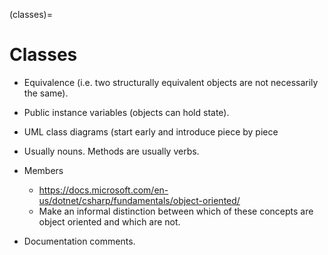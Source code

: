 (classes)=
# Classes
- Equivalence (i.e. two structurally equivalent objects are not necessarily the same).
- Public instance variables (objects can hold state).
- UML class diagrams (start early and introduce piece by piece
- Usually nouns. Methods are usually verbs.
- Members
  - https://docs.microsoft.com/en-us/dotnet/csharp/fundamentals/object-oriented/
  - Make an informal distinction between which of these concepts are object oriented and which are not.

- Documentation comments.
